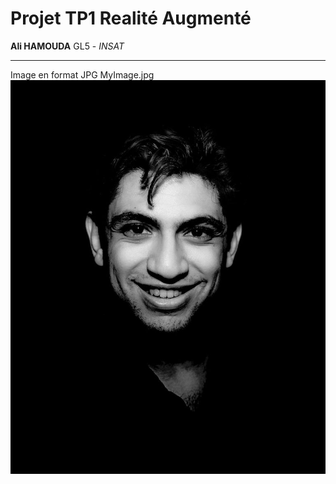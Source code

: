 # Projet TP1 Realité Augmenté
**Ali HAMOUDA** GL5 - *INSAT*
____________________________________________

Image en format JPG MyImage.jpg
![Ali](/MyImage.jpg)
